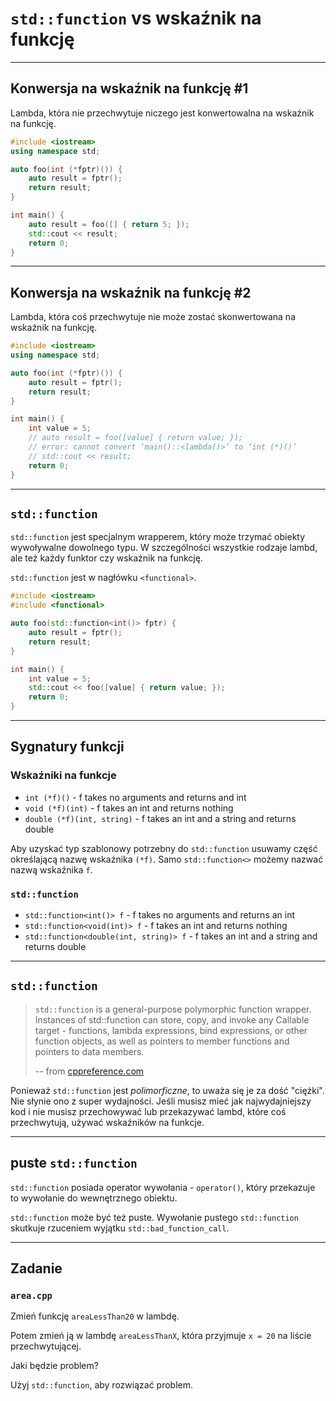 <!-- .slide: data-background="#111111" -->

# `std::function` vs wskaźnik na funkcję

___

## Konwersja na wskaźnik na funkcję #1

Lambda, która nie przechwytuje niczego jest konwertowalna na wskaźnik na funkcję.

```cpp
#include <iostream>
using namespace std;

auto foo(int (*fptr)()) {
    auto result = fptr();
    return result;
}

int main() {
    auto result = foo([] { return 5; });
    std::cout << result;
    return 0;
}
```

___

## Konwersja na wskaźnik na funkcję #2

Lambda, która coś przechwytuje nie może zostać skonwertowana na wskaźnik na funkcję.

```cpp
#include <iostream>
using namespace std;

auto foo(int (*fptr)()) {
    auto result = fptr();
    return result;
}

int main() {
    int value = 5;
    // auto result = foo([value] { return value; });
    // error: cannot convert ‘main()::<lambda()>’ to ‘int (*)()’
    // std::cout << result;
    return 0;
}
```

___

## `std::function`

`std::function` jest specjalnym wrapperem, który może trzymać obiekty wywoływalne dowolnego typu. W szczególności wszystkie rodzaje lambd, ale też każdy funktor czy wskaźnik na funkcję.

`std::function` jest w nagłówku `<functional>`.

```cpp
#include <iostream>
#include <functional>

auto foo(std::function<int()> fptr) {
    auto result = fptr();
    return result;
}

int main() {
    int value = 5;
    std::cout << foo([value] { return value; });
    return 0;
}
```

___

## Sygnatury funkcji

### Wskaźniki na funkcje
<!-- .element: class="fragment fade-in" -->

* <!-- .element: class="fragment fade-in" --> <code>int (*f)()</code> - f takes no arguments and returns and int
* <!-- .element: class="fragment fade-in" --> <code>void (*f)(int)</code> - f takes an int and returns nothing
* <!-- .element: class="fragment fade-in" --> <code>double (*f)(int, string)</code> - f takes an int and a string and returns double

Aby uzyskać typ szablonowy potrzebny do `std::function` usuwamy część określającą nazwę wskaźnika `(*f)`. Samo `std::function<>` możemy nazwać nazwą wskaźnika `f`.
<!-- .element: class="fragment fade-in" -->

### `std::function`
<!-- .element: class="fragment fade-in" -->

* <!-- .element: class="fragment fade-in" --> <code>std::function&lt;int()> f</code> - f takes no arguments and returns an int
* <!-- .element: class="fragment fade-in" --> <code>std::function&lt;void(int)> f</code> - f takes an int and returns nothing
* <!-- .element: class="fragment fade-in" --> <code>std::function&lt;double(int, string)> f</code> - f takes an int and a string and returns double

___

## `std::function`

> `std::function` is a general-purpose polymorphic function wrapper. Instances of std::function can store, copy, and invoke any Callable target - functions, lambda expressions, bind expressions, or other function objects, as well as pointers to member functions and pointers to data members.
>
> -- from [cppreference.com](https://en.cppreference.com/w/cpp/utility/functional/function)

Ponieważ `std::function` jest *polimorficzne*, to uważa się je za dość "ciężki". Nie słynie ono z super wydajności. Jeśli musisz mieć jak najwydajniejszy kod i nie musisz przechowywać lub przekazywać lambd, które coś przechwytują, używać wskaźników na funkcje.

___

## puste `std::function`

`std::function` posiada operator wywołania - `operator()`, który przekazuje to wywołanie do wewnętrznego obiektu.

`std::function` może być też puste. Wywołanie pustego `std::function` skutkuje rzuceniem wyjątku `std::bad_function_call`.

___

## Zadanie

### `area.cpp`

Zmień funkcję `areaLessThan20` w lambdę.

Potem zmień ją w lambdę `areaLessThanX`, która przyjmuje `x = 20` na liście przechwytującej.

Jaki będzie problem?

Użyj `std::function`, aby rozwiązać problem.

